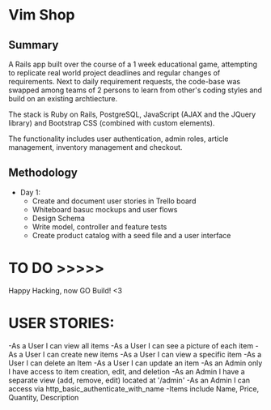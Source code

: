 # Vim Shop

## Summary
A Rails app built over the course of a 1 week educational game, attempting to replicate real world project deadlines and regular changes of requirements. Next to daily requirement requests, the code-base was swapped among teams of 2 persons to learn from other's coding styles and build on an existing archtiecture.

The stack is Ruby on Rails, PostgreSQL, JavaScript (AJAX and the JQuery library) and Bootstrap CSS (combined with custom elements).

The functionality includes user authentication, admin roles, article management, inventory management and checkout.

## Methodology
* Day 1:
  * Create and document user stories in Trello board
  * Whiteboard basuc mockups and user flows
  * Design Schema
  * Write model, controller and feature tests
  * Create product catalog with a seed file and a user interface

# TO DO >>>>>

Happy Hacking, now GO Build! <3

# USER STORIES:
-As a User I can view all items
-As a User I can see a picture of each item
-As a User I can create new items
-As a User I can view a specific item
-As a User I can delete an Item
-As a User I can update an item
-As an Admin only I have access to item creation, edit, and deletion
-As an Admin I have a separate view (add, remove, edit) located at '/admin'
-As an Admin I can access via http_basic_authenticate_with_name
-Items include Name, Price, Quantity, Description
